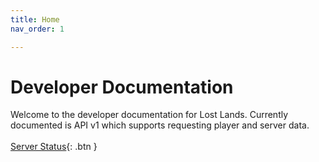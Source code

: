 ```yaml
---
title: Home
nav_order: 1

---
```

# Developer Documentation

Welcome to the developer documentation for Lost Lands. Currently documented is API v1 which supports requesting player and server data. 
<br />
<br />
[Server Status](https://status.lostlands.co/){: .btn }

